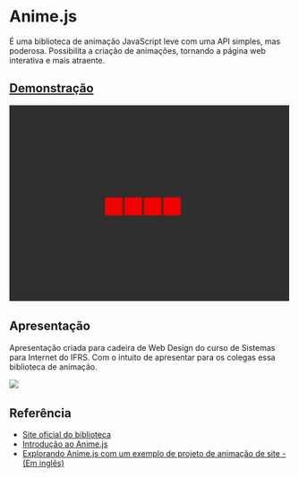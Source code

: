 # Anime.js

É uma biblioteca de animação JavaScript leve com uma API simples, mas poderosa. Possibilita a criação de animações, tornando a página web interativa e mais atraente.

## [Demonstração](https://ogustavoborges.github.io/Anime.js/)

<img src="/assets/anime.gif" width="500" height="350">


## Apresentação


Apresentação criada para cadeira de Web Design do curso de Sistemas para Internet do IFRS. Com o intuito de apresentar para os colegas essa biblioteca de animação.

<img src="/assets/slides.gif">


## Referência

 - [Site oficial do biblioteca](https://animejs.com/)
 - [Introdução ao Anime.js](https://acervolima.com/introducao-ao-anime-js/)
 - [Explorando Anime.js com um exemplo de projeto de animação de site - (Em inglês)](https://blog.logrocket.com/exploring-anime-js-example-site-animation-project/)



